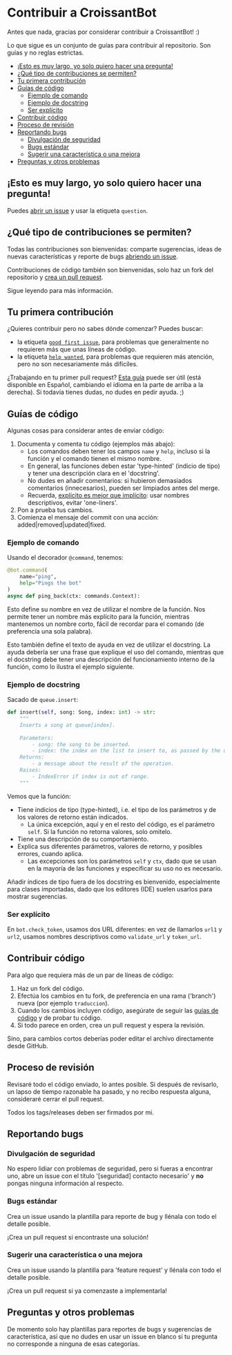 # Contribuir a CroissantBot

Antes que nada, gracias por considerar contribuir a CroissantBot! :)

Lo que sigue es un conjunto de guías para contribuir al repositorio. Son guías y no reglas estrictas.

- [¡Esto es muy largo, yo solo quiero hacer una pregunta!](#esto-es-muy-largo-yo-solo-quiero-hacer-una-pregunta)
- [¿Qué tipo de contribuciones se permiten?](#qué-tipo-de-contribuciones-se-permiten)
- [Tu primera contribución](#tu-primera-contribución)
- [Guías de código](#guías-de-código)
	- [Ejemplo de comando](#ejemplo-de-comando)
	- [Ejemplo de docstring](#ejemplo-de-docstring)
	- [Ser explícito](#ser-explícito)
- [Contribuir código](#contribuir-código)
- [Proceso de revisión](#proceso-de-revisión)
- [Reportando bugs](#reportando-bugs)
	- [Divulgación de seguridad](#divulgación-de-seguridad)
	- [Bugs estándar](#bugs-estándar)
	- [Sugerir una característica o una mejora](#sugerir-una-característica-o-una-mejora)
- [Preguntas y otros problemas](#preguntas-y-otros-problemas)

## ¡Esto es muy largo, yo solo quiero hacer una pregunta!

Puedes [abrir un issue](https://github.com/JulioLoayzaM/CroissantBot/issues) y usar la etiqueta `question`.

## ¿Qué tipo de contribuciones se permiten?

Todas las contribuciones son bienvenidas: comparte sugerencias, ideas de nuevas características y reporte de bugs [abriendo un issue](https://github.com/JulioLoayzaM/CroissantBot/issues).

Contribuciones de código también son bienvenidas, solo haz un fork del repositorio y [crea un pull request](https://github.com/JulioLoayzaM/CroissantBot/pulls).

Sigue leyendo para más información.

## Tu primera contribución

¿Quieres contribuir pero no sabes dónde comenzar? Puedes buscar:

- la etiqueta [`good first issue`](https://github.com/JulioLoayzaM/CroissantBot/labels/good%20first%20issue), para problemas que generalmente no requieren más que unas líneas de código.
- la etiqueta [`help wanted`](https://github.com/JulioLoayzaM/CroissantBot/labels/help%20wanted), para problemas que requieren más atención, pero no son necesariamente más difíciles.

¿Trabajando en tu primer pull request? [Esta guía](https://opensource.guide/how-to-contribute/) puede ser útil (está disponible en Español, cambiando el idioma en la parte de arriba a la derecha). Si todavía tienes dudas, no dudes en pedir ayuda. ;)

## Guías de código

Algunas cosas para considerar antes de enviar código:

1. Documenta y comenta tu código (ejemplos más abajo):
   - Los comandos deben tener los campos `name` y `help`, incluso si la función y el comando tienen el mismo nombre.
   - En general, las funciones deben estar 'type-hinted' (indicio de tipo) y tener una descripción clara en el 'docstring'.
   - No dudes en añadir comentarios: si hubieron demasiados comentarios (innecesarios), pueden ser limpiados antes del merge.
   - Recuerda, [explícito es mejor que implícito](https://www.python.org/dev/peps/pep-0020/#the-zen-of-python): usar nombres descriptivos, evitar 'one-liners'.
2. Pon a prueba tus cambios.
3. Comienza el mensaje del commit con una acción: added|removed|updated|fixed.

### Ejemplo de comando

Usando el decorador `@command`, tenemos:

```python
@bot.command(
	name="ping",
	help="Pings the bot"
)
async def ping_back(ctx: commands.Context):
```

Esto define su nombre en vez de utilizar el nombre de la función. Nos permite tener un nombre más explícito para la función, mientras mantenemos un nombre corto, fácil de recordar para el comando (de preferencia una sola palabra).

Esto también define el texto de ayuda en vez de utilizar el docstring. La ayuda debería ser una frase que explique el uso del comando, mientras que el docstring debe tener una descripción del funcionamiento interno de la función, como lo ilustra el ejemplo siguiente.

### Ejemplo de docstring

Sacado de `queue.insert`:

```python
def insert(self, song: Song, index: int) -> str:
	"""
	Inserts a song at queue[index].
	
	Parameters:
		- song: the song to be inserted.
		- index: the index on the list to insert to, as passed by the user.
	Returns:
		- a message about the result of the operation.
	Raises:
		- IndexError if index is out of range.
	"""
```

Vemos que la función:

- Tiene indicios de tipo (type-hinted), i.e. el tipo de los parámetros y de los valores de retorno están indicados.
  - La única excepción, aquí y en el resto del código, es el parámetro `self`. Si la función no retorna valores, solo omitelo.
- Tiene una descripción de su comportamiento.
- Explica sus diferentes parámetros, valores de retorno, y posibles errores, cuando aplica.
  - Las excepciones son los parámetros `self` y `ctx`, dado que se usan en la mayoría de las funciones y especificar su uso no es necesario.

Añadir índices de tipo fuera de los docstring es bienvenido, especialmente para clases importadas, dado que los editores (IDE) suelen usarlos para mostrar sugerencias.

### Ser explícito

En `bot.check_token`, usamos dos URL diferentes: en vez de llamarlos `url1` y `url2`, usamos nombres descriptivos como `validate_url` y `token_url`.

## Contribuir código

Para algo que requiera más de un par de líneas de código:

1. Haz un fork del código.
2. Efectúa los cambios en tu fork, de preferencia en una rama ('branch') nueva (por ejemplo `traduccion`).
3. Cuando los cambios incluyen código, asegúrate de seguir las [guías de código](#guías-de-código) y de probar tu código.
4. Si todo parece en orden, crea un pull request y espera la revisión.

Sino, para cambios cortos deberías poder editar el archivo directamente desde GitHub.

## Proceso de revisión

Revisaré todo el código enviado, lo antes posible. Si después de revisarlo, un lapso de tiempo razonable ha pasado, y no recibo respuesta alguna, consideraré cerrar el pull request.

Todos los tags/releases deben ser firmados por mi.

## Reportando bugs

### Divulgación de seguridad

No espero lidiar con problemas de seguridad, pero si fueras a encontrar uno, abre un issue con el título '[seguridad] contacto necesario' y **no** pongas ninguna información al respecto.

### Bugs estándar

Crea un issue usando la plantilla para reporte de bug y llénala con todo el detalle posible.

¡Crea un pull request si encontraste una solución!

### Sugerir una característica o una mejora

Crea un issue usando la plantilla para 'feature request' y llénala con todo el detalle posible.

¡Crea un pull request si ya comenzaste a implementarla!

## Preguntas y otros problemas

De momento solo hay plantillas para reportes de bugs y sugerencias de característica, así que no dudes en usar un issue en blanco si tu pregunta no corresponde a ninguna de esas categorías.